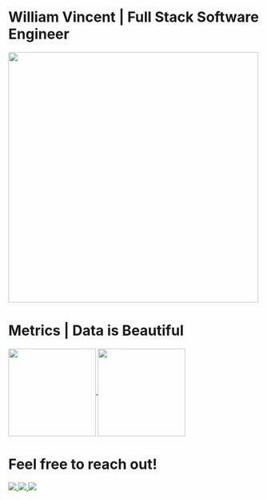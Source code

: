 # William Vincent | Full Stack Software Engineer
<a href="https://github.com/WJVincent/WJVincent">
<img align="center" height="500" src="https://user-images.githubusercontent.com/48498224/111026945-38343280-83bb-11eb-9214-b38ae0c1d4d6.png"/>
</a>

# Metrics | Data is Beautiful
<a href="https://github.com/WJVincent/WJVincent">
<img align="center" height="175" src="https://github-readme-stats.vercel.app/api/top-langs/?username=WJVincent&theme=vue-dark&layout=compact&custom_title=Favorite%20Languages"/>
</a>

<a href="https://github.com/WJVincent/WJVincent">
<img align="center" height="175" src="https://github-readme-stats.vercel.app/api?username=WJVincent&count_private=true&show_icons=true&theme=vue-dark&custom_title=My%20Stats"/>
</a>

# Feel free to reach out!
<a href="https://www.linkedin.com/in/william-vincent-5658851ba/">
<img src="https://img.shields.io/badge/LinkedIn-0077B5?style=for-the-badge&logo=linkedin&logoColor=white" />
</a>

<a href="https://william-vincent.dev">
<img src="https://img.shields.io/badge/My_Portfolio-FF5722?style=for-the-badge&logo=rss&logoColor=white" />
</a>

<a href="https://angel.co/u/william-vincent-1">
<img src="https://img.shields.io/badge/Angel_List-9933CC?style=for-the-badge&logo=AngelList&logoColor=white" />
</a>

